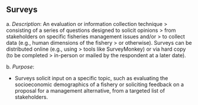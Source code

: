 ## Surveys

a.  *Description*: An evaluation or information collection technique
    > consisting of a series of questions designed to solicit opinions
    > from stakeholders on specific fisheries management issues and/or
    > to collect data (e.g., human dimensions of the fishery
    > or otherwise). Surveys can be distributed online (e.g., using
    > tools like SurveyMonkey) or via hard copy (to be completed
    > in-person or mailed by the respondent at a later date).

b.  *Purpose*:

-   Surveys solicit input on a specific topic, such as evaluating the
    socioeconomic demographics of a fishery or soliciting feedback on a
    proposal for a management alternative, from a targeted list
    of stakeholders.